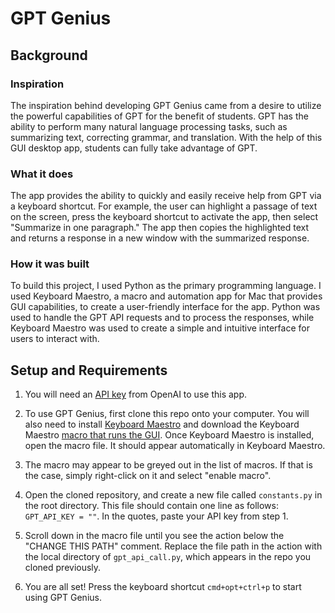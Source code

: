 # GPT Genius

## Background

### Inspiration
The inspiration behind developing GPT Genius came from a desire to utilize the powerful capabilities of GPT for the benefit of students. GPT has the ability to perform many natural language processing tasks, such as summarizing text, correcting grammar, and translation. With the help of this GUI desktop app, students can fully take advantage of GPT.

### What it does
The app provides the ability to quickly and easily receive help from GPT via a keyboard shortcut. For example, the user can highlight a passage of text on the screen, press the keyboard shortcut to activate the app, then select "Summarize in one paragraph." The app then copies the highlighted text and returns a response in a new window with the summarized response.

### How it was built
To build this project, I used Python as the primary programming language. I used Keyboard Maestro, a macro and automation app for Mac that provides GUI capabilities, to create a user-friendly interface for the app. Python was used to handle the GPT API requests and to process the responses, while Keyboard Maestro was used to create a simple and intuitive interface for users to interact with.

## Setup and Requirements

1. You will need an [API key](https://platform.openai.com/account/api-keys) from OpenAI to use this app.

2. To use GPT Genius, first clone this repo onto your computer. You will also need to install [Keyboard Maestro](https://www.keyboardmaestro.com/main/) and download the Keyboard Maestro [macro that runs the GUI](). Once Keyboard Maestro is installed, open the macro file. It should appear automatically in Keyboard Maestro. 

2. The macro may appear to be greyed out in the list of macros. If that is the case, simply right-click on it and select "enable macro".

3. Open the cloned repository, and create a new file called `constants.py` in the root directory. This file should contain one line as follows: `GPT_API_KEY = ""`. In the quotes, paste your API key from step 1.

4. Scroll down in the macro file until you see the action below the "CHANGE THIS PATH" comment. Replace the file path in the action with the local directory of `gpt_api_call.py`, which appears in the repo you cloned previously.

4. You are all set! Press the keyboard shortcut `cmd+opt+ctrl+p` to start using GPT Genius.